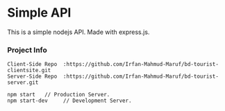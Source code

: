 # Simple API

This is a simple nodejs API. Made with express.js.

### Project Info

```
Client-Side Repo  :https://github.com/Irfan-Mahmud-Maruf/bd-tourist-clientsite.git
Server-Side Repo  :https://github.com/Irfan-Mahmud-Maruf/bd-tourist-server.git
```

```
npm start   // Production Server.
npm start-dev     // Development Server.
```

